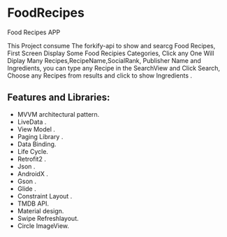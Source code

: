# FoodRecipes
Food Recipes APP

This Project consume The forkify-api to show and searcg Food Recipes, First Screen Display Some Food Recipies Categories, Click any One Will Diplay Many Recipes,RecipeName,SocialRank, Publisher Name and Ingredients, you can type any Recipe in the SearchView and Click Search, Choose any Recipes from results and click to show Ingredients .

## Features and Libraries:
 
   - MVVM architectural pattern.<br/>
   - LiveData .<br/>
   - View Model .<br/>
   - Paging Library .<br/>
   - Data Binding.<br/>
   - Life Cycle.<br/>
   - Retrofit2 .<br/>
   - Json .<br/>
   - AndroidX .<br/>
   - Gson .<br/>
   - Glide .<br/>
   - Constraint Layout .<br/>
   - TMDB API.<br/>
   - Material design.<br/>
   - Swipe Refreshlayout.<br/>
   - Circle ImageView. <br/>
